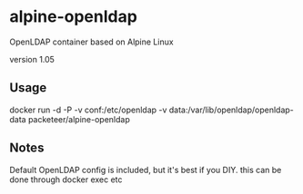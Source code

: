 # alpine-openldap
OpenLDAP container based on Alpine Linux

version 1.05

## Usage
docker run -d -P -v conf:/etc/openldap -v data:/var/lib/openldap/openldap-data packeteer/alpine-openldap

## Notes
Default OpenLDAP config is included, but it's best if you DIY. this can be done through docker exec etc
